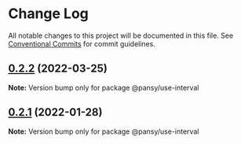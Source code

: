 # Change Log

All notable changes to this project will be documented in this file.
See [Conventional Commits](https://conventionalcommits.org) for commit guidelines.

## [0.2.2](https://github.com/pansyjs/react-hooks/compare/@pansy/use-interval@0.2.1...@pansy/use-interval@0.2.2) (2022-03-25)

**Note:** Version bump only for package @pansy/use-interval





## [0.2.1](https://github.com/pansyjs/react-hooks/compare/@pansy/use-interval@0.2.0...@pansy/use-interval@0.2.1) (2022-01-28)

**Note:** Version bump only for package @pansy/use-interval
